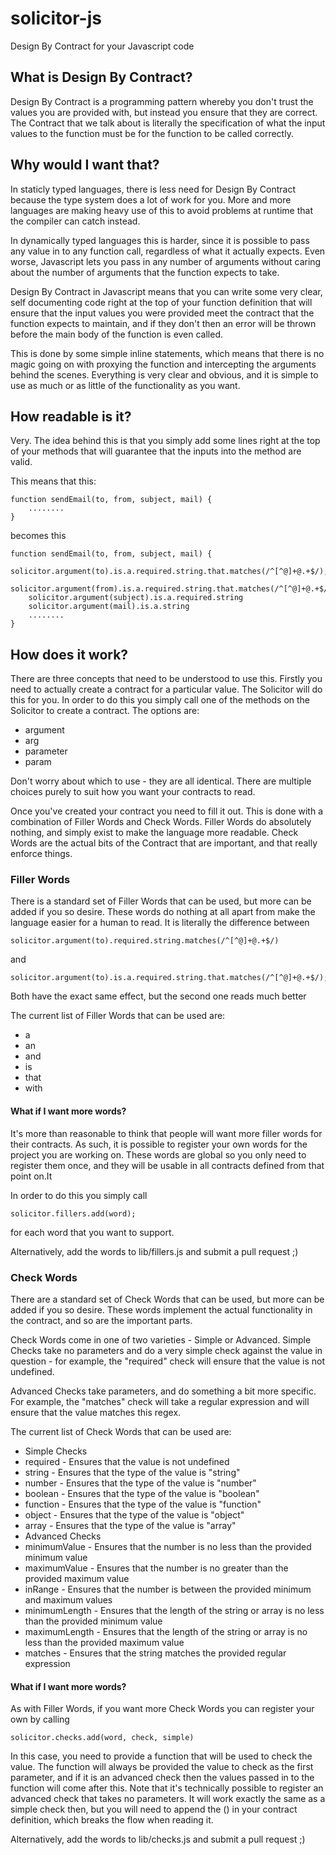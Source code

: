 solicitor-js
============

Design By Contract for your Javascript code

What is Design By Contract?
---------------------------
Design By Contract is a programming pattern whereby you don't trust the values you are provided with, but instead you ensure that they are correct. The Contract that we talk about is literally the specification of what the input values to the function must be for the function to be called correctly. 

Why would I want that?
----------------------
In staticly typed languages, there is less need for Design By Contract because the type system does a lot of work for you. More and more languages are making heavy use of this to avoid problems at runtime that the compiler can catch instead. 

In dynamically typed languages this is harder, since it is possible to pass any value in to any function call, regardless of what it actually expects. Even worse, Javascript lets you pass in any number of arguments without caring about the number of arguments that the function expects to take. 

Design By Contract in Javascript means that you can write some very clear, self documenting code right at the top of your function definition that will ensure that the input values you were provided meet the contract that the function expects to maintain, and if they don't then an error will be thrown before the main body of the function is even called. 

This is done by some simple inline statements, which means that there is no magic going on with proxying the function and intercepting the arguments behind the scenes. Everything is very clear and obvious, and it is simple to use as much or as little of the functionality as you want.

How readable is it?
-------------------
Very. The idea behind this is that you simply add some lines right at the top of your methods that will guarantee that the inputs into the method are valid.

This means that this:

    function sendEmail(to, from, subject, mail) {
        ........
    }

becomes this

    function sendEmail(to, from, subject, mail) {
        solicitor.argument(to).is.a.required.string.that.matches(/^[^@]+@.+$/);
        solicitor.argument(from).is.a.required.string.that.matches(/^[^@]+@.+$/);
        solicitor.argument(subject).is.a.required.string
        solicitor.argument(mail).is.a.string
        ........
    }

How does it work?
-----------------
There are three concepts that need to be understood to use this. Firstly you need to actually create a contract for a particular value. The Solicitor will do this for you. In order to do this you simply call one of the methods on the Solicitor to create a contract. The options are:
* argument
* arg
* parameter
* param

Don't worry about which to use - they are all identical. There are multiple choices purely to suit how you want your contracts to read.

Once you've created your contract you need to fill it out. This is done with a combination of Filler Words and Check Words. Filler Words do absolutely nothing, and simply exist to make the language more readable. Check Words are the actual bits of the Contract that are important, and that really enforce things.

### Filler Words
There is a standard set of Filler Words that can be used, but more can be added if you so desire. These words do nothing at all apart from make the language easier for a human to read. It is literally the difference between

    solicitor.argument(to).required.string.matches(/^[^@]+@.+$/)
    
and

    solicitor.argument(to).is.a.required.string.that.matches(/^[^@]+@.+$/);
    
Both have the exact same effect, but the second one reads much better

The current list of Filler Words that can be used are:
* a
* an
* and
* is
* that
* with

#### What if I want more words?
It's more than reasonable to think that people will want more filler words for their contracts. As such, it is possible to register your own words for the project you are working on. These words are global so you only need to register them once, and they will be usable in all contracts defined from that point on.It

In order to do this you simply call

    solicitor.fillers.add(word);
    
for each word that you want to support.

Alternatively, add the words to lib/fillers.js and submit a pull request ;)

### Check Words
There are a standard set of Check Words that can be used, but more can be added if you so desire. These words implement the actual functionality in the contract, and so are the important parts.

Check Words come in one of two varieties - Simple or Advanced. Simple Checks take no parameters and do a very simple check against the value in question - for example, the "required" check will ensure that the value is not undefined.

Advanced Checks take parameters, and do something a bit more specific. For example, the "matches" check will take a regular expression and will ensure that the value matches this regex. 

The current list of Check Words that can be used are:
* Simple Checks
 * required - Ensures that the value is not undefined
 * string - Ensures that the type of the value is "string"
 * number - Ensures that the type of the value is "number"
 * boolean - Ensures that the type of the value is "boolean"
 * function - Ensures that the type of the value is "function"
 * object - Ensures that the type of the value is "object"
 * array - Ensures that the type of the value is "array"
* Advanced Checks
 * minimumValue - Ensures that the number is no less than the provided minimum value
 * maximumValue - Ensures that the number is no greater than the provided maximum value
 * inRange - Ensures that the number is between the provided minimum and maximum values
 * minimumLength - Ensures that the length of the string or array is no less than the provided minimum value
 * maximumLength - Ensures that the length of the string or array is no less than the provided maximum value
 * matches - Ensures that the string matches the provided regular expression
 
#### What if I want more words?
As with Filler Words, if you want more Check Words you can register your own by calling

    solicitor.checks.add(word, check, simple)
    
In this case, you need to provide a function that will be used to check the value. The function will always be provided the value to check as the first parameter, and if it is an advanced check then the values passed in to the function will come after this. Note that it's technically possible to register an advanced check that takes no parameters. It will work exactly the same as a simple check then, but you will need to append the () in your contract definition, which breaks the flow when reading it.

Alternatively, add the words to lib/checks.js and submit a pull request ;)